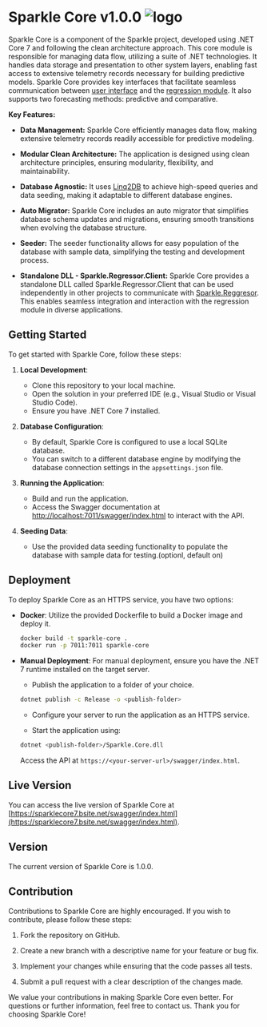 # Sparkle Core v1.0.0 ![logo](https://github.com/norbertszsor/Sparkle.Core/assets/47736350/1108c1f9-885d-427a-b772-b7cea60a9cba)

Sparkle Core is a component of the Sparkle project, developed using .NET Core 7 and following the clean architecture approach. This core module is responsible for managing data flow, utilizing a suite of .NET technologies. It handles data storage and presentation to other system layers, enabling fast access to extensive telemetry records necessary for building predictive models. Sparkle Core provides key interfaces that facilitate seamless communication between [user interface](https://github.com/norbertszsor/Sparkle.Web) and the [regression module](https://github.com/norbertszsor/Sparkle.Regressor). It also supports two forecasting methods: predictive and comparative.

**Key Features:**

- **Data Management:** Sparkle Core efficiently manages data flow, making extensive telemetry records readily accessible for predictive modeling.

- **Modular Clean Architecture:** The application is designed using clean architecture principles, ensuring modularity, flexibility, and maintainability.

- **Database Agnostic:** It uses [Linq2DB](https://linq2db.github.io/) to achieve high-speed queries and data seeding, making it adaptable to different database engines.
  
- **Auto Migrator:** Sparkle Core includes an auto migrator that simplifies database schema updates and migrations, ensuring smooth transitions when evolving the database structure.

- **Seeder:** The seeder functionality allows for easy population of the database with sample data, simplifying the testing and development process.

- **Standalone DLL - Sparkle.Regressor.Client:** Sparkle Core provides a standalone DLL called Sparkle.Regressor.Client that can be used independently in other projects to communicate with [Sparkle.Reggresor](https://github.com/norbertszsor/Sparkle.Regressor). This enables seamless integration and interaction with the regression module in diverse applications.

## Getting Started

To get started with Sparkle Core, follow these steps:

1. **Local Development**:
   - Clone this repository to your local machine.
   - Open the solution in your preferred IDE (e.g., Visual Studio or Visual Studio Code).
   - Ensure you have .NET Core 7 installed.

2. **Database Configuration**:
   - By default, Sparkle Core is configured to use a local SQLite database.
   - You can switch to a different database engine by modifying the database connection settings in the `appsettings.json` file.

3. **Running the Application**:
   - Build and run the application.
   - Access the Swagger documentation at [http://localhost:7011/swagger/index.html](https://localhost:7011/swagger/index.html) to interact with the API.

4. **Seeding Data**:
   - Use the provided data seeding functionality to populate the database with sample data for testing.(optionl, default on)

## Deployment

To deploy Sparkle Core as an HTTPS service, you have two options:

- **Docker**: Utilize the provided Dockerfile to build a Docker image and deploy it.

   ```bash
   docker build -t sparkle-core .
   docker run -p 7011:7011 sparkle-core
   ```

- **Manual Deployment**: For manual deployment, ensure you have the .NET 7 runtime installed on the target server.

   - Publish the application to a folder of your choice.
   
   ```bash
   dotnet publish -c Release -o <publish-folder>
   ```

   - Configure your server to run the application as an HTTPS service.

   - Start the application using:

   ```bash
   dotnet <publish-folder>/Sparkle.Core.dll
   ```

   Access the API at `https://<your-server-url>/swagger/index.html`.

## Live Version

You can access the live version of Sparkle Core at [https://sparklecore7.bsite.net/swagger/index.html](https://sparklecore7.bsite.net/swagger/index.html).

## Version

The current version of Sparkle Core is 1.0.0.

## Contribution

Contributions to Sparkle Core are highly encouraged. If you wish to contribute, please follow these steps:

1. Fork the repository on GitHub.

2. Create a new branch with a descriptive name for your feature or bug fix.

3. Implement your changes while ensuring that the code passes all tests.

4. Submit a pull request with a clear description of the changes made.

We value your contributions in making Sparkle Core even better. For questions or further information, feel free to contact us. Thank you for choosing Sparkle Core!
